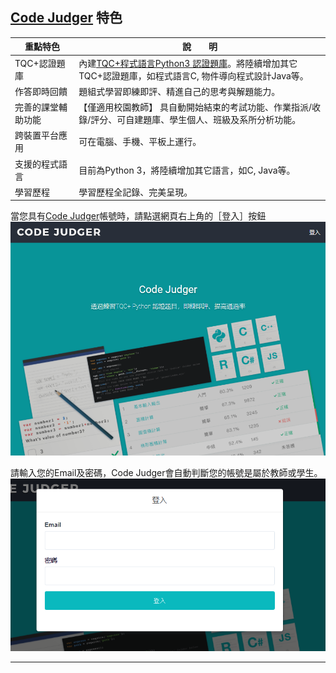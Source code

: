 ## [Code Judger](http://www.codejudger.com/) 特色 ##


| 重點特色            | 說　　明                   |
| -----------------  | ------------------------- |
| TQC+認證題庫        | 內建[TQC+程式語言Python3 認證題庫](http://www.tqcplus.org.tw/content_brochure_PPY.asp)。將陸續增加其它TQC+認證題庫，如程式語言C, 物件導向程式設計Java等。    |
| 作答即時回饋        | 題組式學習即練即評、精進自己的思考與解題能力。  |
| 完善的課堂輔助功能   |【僅適用校園教師】 具自動開始結束的考試功能、作業指派/收錄/評分、可自建題庫、學生個人、班級及系所分析功能。     |
| 跨裝置平台應用      |可在電腦、手機、平板上運行。  |
| 支援的程式語言      | 目前為Python 3，將陸續增加其它語言，如C, Java等。 |
| 學習歷程           | 學習歷程全記錄、完美呈現。    |



當您具有[Code Judger](http://www.codejudger.com)帳號時，請點選網頁右上角的［登入］按鈕![](/assets/cjmd01-01_CJ.png)

請輸入您的Email及密碼，Code Judger會自動判斷您的帳號是屬於教師或學生。![](/assets/cjmd01-02_login.png)

 
---


